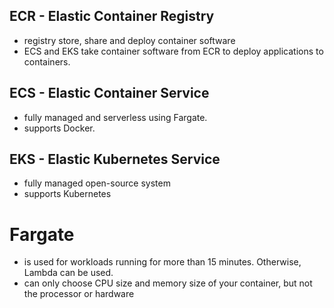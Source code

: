## ECR - Elastic Container Registry

- registry store, share and deploy container software
- ECS and EKS take container software from ECR to deploy applications to containers.

## ECS - Elastic Container Service

- fully managed and serverless using Fargate.
- supports Docker.

## EKS - Elastic Kubernetes Service

- fully managed open-source system
- supports Kubernetes

# Fargate

- is used for workloads running for more than 15 minutes. Otherwise, Lambda can be used.
- can only choose CPU size and memory size of your container,
  but not the processor or hardware
